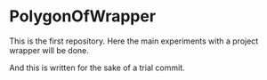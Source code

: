 PolygonOfWrapper
================

This is the first repository. Here the main experiments with a project wrapper will be done.



And this is written for the sake of a trial commit.
